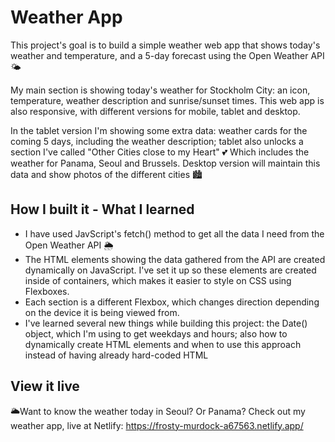 # Weather App

This project's goal is to build a simple weather web app that shows today's weather and temperature, and a 5-day forecast using the Open Weather API 🌤

My main section is showing today's weather for Stockholm City: an icon, temperature, weather description and sunrise/sunset times.
This web app is also responsive, with different versions for mobile, tablet and desktop.

In the tablet version I'm showing some extra data: weather cards for the coming 5 days, including the weather description; tablet also unlocks a section I've called "Other Cities close to my Heart" 💕 Which includes the weather for Panama, Seoul and Brussels.
Desktop version will maintain this data and show photos of the different cities 🏙

## How I built it - What I learned

- I have used JavScript's fetch() method to get all the data I need from the Open Weather API 🌦
- The HTML elements showing the data gathered from the API are created dynamically on JavaScript. I've set it up so these elements are created inside of containers, which makes it easier to style on CSS using Flexboxes.
- Each section is a different Flexbox, which changes direction depending on the device it is being viewed from.
- I've learned several new things while building this project: the Date() object, which I'm using to get weekdays and hours; also how to dynamically create HTML elements and when to use this approach instead of having already hard-coded HTML

## View it live

🌥Want to know the weather today in Seoul? Or Panama? Check out my weather app, live at Netlify: https://frosty-murdock-a67563.netlify.app/
